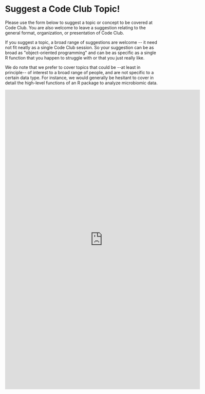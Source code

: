 
# Suggest a Code Club Topic!

Please use the form below to suggest a topic or concept to be covered at Code Club.
You are also welcome to leave a suggestion relating to the general format, organization,
or presentation of Code Club.

If you suggest a topic, a broad range of suggestions are welcome -- it need not fit neatly as a single Code Club session.
So your suggestion can be as broad as "object-oriented programming" and can be as specific as a single
R function that you happen to struggle with or that you just really like.

We do note that we prefer to cover topics that could be --at least in principle-- of interest to a broad
range of people, and are not specific to a certain data type. For instance, we would generally be hesitant
to cover in detail the high-level functions of an R package to analyze microbiomic data.

<iframe src="https://docs.google.com/forms/d/e/1FAIpQLSclFCVWI7mjHeJfoHfLKnV7k9fE0r76-bTwpt_3nEv4tjJyEA/viewform?embedded=true" width="640" height="983" frameborder="0" marginheight="0" marginwidth="0">Loading…</iframe>

<br/> <br/> <br/> <br/>

